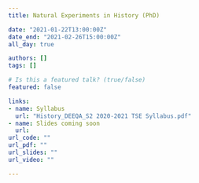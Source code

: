 ```yaml
---
title: Natural Experiments in History (PhD)

date: "2021-01-22T13:00:00Z"
date_end: "2021-02-26T15:00:00Z"
all_day: true

authors: []
tags: []

# Is this a featured talk? (true/false)
featured: false

links:
- name: Syllabus
  url: "History_DEEQA_S2 2020-2021 TSE Syllabus.pdf"
- name: Slides coming soon
  url: 
url_code: ""
url_pdf: ""
url_slides: ""
url_video: ""

---
```


